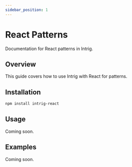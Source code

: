 ```yaml
---
sidebar_position: 1
---
```


# React Patterns

Documentation for React patterns in Intrig.

## Overview

This guide covers how to use Intrig with React for patterns.

## Installation

```bash
npm install intrig-react
```

## Usage

Coming soon.

## Examples

Coming soon.
